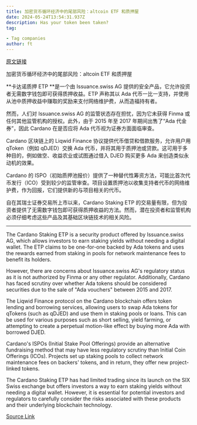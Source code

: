 ```yaml
---
title: 加密货币循环经济中的尾部风险：altcoin ETF 和质押屋
date: 2024-05-24T13:54:31.937Z
description: Has your token been taken?
tag: 

- Tag companies
author: ft
---
```


[原文链接](https://ft.com/content/38f0a256-55a3-449f-a1e4-7a586d0424e8)

加密货币循环经济中的尾部风险：altcoin ETF 和质押屋

**卡达诺质押 ETP **是一个由 Issuance.swiss AG 提供的安全产品，它允许投资者无需数字钱包即可获得质押收益。ETP 声称其以 Ada 代币一比一支持，并使用从池中质押收益中赚取的奖励来支付网络维护费，从而造福持有者。

然而，人们对 Issuance.swiss AG 的监管状态存在担忧，因为它未获得 Finma 或任何其他监管机构的授权。此外，由于 2015 年至 2017 年期间出售了“Ada 代金券”，因此 Cardano 在是否应将 Ada 代币视为证券方面面临审查。

Cardano 区块链上的 Liqwid Finance 协议提供代币借贷和借款服务，允许用户用 qToken（例如 qDJED）交换 Ada 代币，并将其用于质押池或贷款。这可用于多种目的，例如做空、收益农业或试图通过借入 DJED 购买更多 Ada 来创造类似永动机的效果。

Cardano 的 ISPO（初始质押池报价）提供了一种替代性筹资方法，可能比首次代币发行（ICO）受到较少的监管审查。项目设置质押池以收集支持者代币的网络维护费，作为回报，它们提供新的与项目相关的代币。

自在其瑞士证券交易所上市以来，Cardano Staking ETP 的交易量有限，但为投资者提供了无需数字钱包即可获得质押收益的方法。然而，潜在投资者和监管机构必须仔细考虑这些产品及其基础区块链技术的相关风险。

---

The Cardano Staking ETP is a security product offered by Issuance.swiss AG, which allows investors to earn staking yields without needing a digital wallet. The ETP claims to be one-for-one backed by Ada tokens and uses the rewards earned from staking in pools for network maintenance fees to benefit its holders.

However, there are concerns about Issuance.swiss AG's regulatory status as it is not authorized by Finma or any other regulator. Additionally, Cardano has faced scrutiny over whether Ada tokens should be considered securities due to the sale of "Ada vouchers" between 2015 and 2017.

The Liqwid Finance protocol on the Cardano blockchain offers token lending and borrowing services, allowing users to swap Ada tokens for qTokens (such as qDJED) and use them in staking pools or loans. This can be used for various purposes such as short selling, yield farming, or attempting to create a perpetual motion-like effect by buying more Ada with borrowed DJED.

Cardano's ISPOs (Initial Stake Pool Offerings) provide an alternative fundraising method that may have less regulatory scrutiny than Initial Coin Offerings (ICOs). Projects set up staking pools to collect network maintenance fees on backers' tokens, and in return, they offer new project-linked tokens.

The Cardano Staking ETP has had limited trading since its launch on the SIX Swiss exchange but offers investors a way to earn staking yields without needing a digital wallet. However, it is essential for potential investors and regulators to carefully consider the risks associated with these products and their underlying blockchain technology.

[Source Link](https://ft.com/content/38f0a256-55a3-449f-a1e4-7a586d0424e8)

